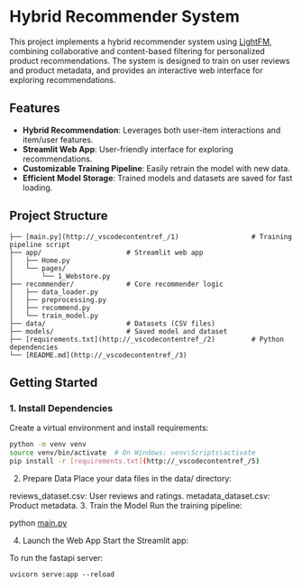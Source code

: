 # Hybrid Recommender System

This project implements a hybrid recommender system using [LightFM](https://making.lyst.com/lightfm/docs/home.html), combining collaborative and content-based filtering for personalized product recommendations. The system is designed to train on user reviews and product metadata, and provides an interactive web interface for exploring recommendations.

## Features

- **Hybrid Recommendation**: Leverages both user-item interactions and item/user features.
- **Streamlit Web App**: User-friendly interface for exploring recommendations.
- **Customizable Training Pipeline**: Easily retrain the model with new data.
- **Efficient Model Storage**: Trained models and datasets are saved for fast loading.

## Project Structure
```
├── [main.py](http://_vscodecontentref_/1)                  # Training pipeline script
├── app/                     # Streamlit web app
│   ├── Home.py
│   └── pages/
│       └── 1_Webstore.py
├── recommender/             # Core recommender logic
│   ├── data_loader.py
│   ├── preprocessing.py
│   ├── recommend.py
│   └── train_model.py
├── data/                    # Datasets (CSV files)
├── models/                  # Saved model and dataset
├── [requirements.txt](http://_vscodecontentref_/2)         # Python dependencies
└── [README.md](http://_vscodecontentref_/3)
```

## Getting Started

### 1. Install Dependencies

Create a virtual environment and install requirements:

```sh
python -m venv venv
source venv/bin/activate  # On Windows: venv\Scripts\activate
pip install -r [requirements.txt](http://_vscodecontentref_/5)
```
2. Prepare Data
Place your data files in the data/ directory:

reviews_dataset.csv: User reviews and ratings.
metadata_dataset.csv: Product metadata.
3. Train the Model
Run the training pipeline:

python [main.py](http://_vscodecontentref_/6)

4. Launch the Web App
Start the Streamlit app:

To run the fastapi server:
```
uvicorn serve:app --reload
```